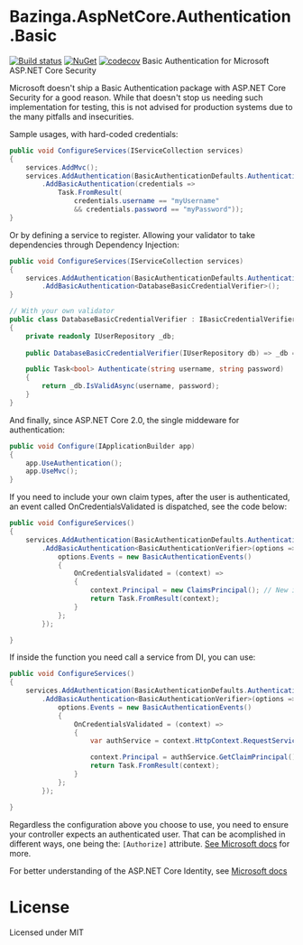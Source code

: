# Bazinga.AspNetCore.Authentication.Basic 
[![Build status](https://ci.appveyor.com/api/projects/status/hnl0ixy7oa7mrq7x/branch/master?svg=true)](https://ci.appveyor.com/project/bruno-garcia/bazinga-aspnetcore-authentication-basic/branch/master) [![NuGet](https://img.shields.io/nuget/v/Bazinga.AspNetCore.Authentication.Basic.svg)](https://www.nuget.org/packages/Bazinga.AspNetCore.Authentication.Basic/)
[![codecov](https://codecov.io/gh/bruno-garcia/Bazinga.AspNetCore.Authentication.Basic/branch/master/graph/badge.svg)](https://codecov.io/gh/bruno-garcia/Bazinga.AspNetCore.Authentication.Basic)
Basic Authentication for Microsoft ASP.NET Core Security

Microsoft doesn't ship a Basic Authentication package with ASP.NET Core Security for a good reason.
While that doesn't stop us needing such implementation for testing, this is not advised for production systems due to the many pitfalls and insecurities.

Sample usages, with hard-coded credentials:

```csharp
public void ConfigureServices(IServiceCollection services)
{
    services.AddMvc();
    services.AddAuthentication(BasicAuthenticationDefaults.AuthenticationScheme)
        .AddBasicAuthentication(credentials => 
            Task.FromResult(
                credentials.username == "myUsername" 
                && credentials.password == "myPassword"));
}
```

Or by defining a service to register. Allowing your validator to take dependencies through Dependency Injection:

```csharp
public void ConfigureServices(IServiceCollection services)
{
    services.AddAuthentication(BasicAuthenticationDefaults.AuthenticationScheme)
        .AddBasicAuthentication<DatabaseBasicCredentialVerifier>();
}

// With your own validator
public class DatabaseBasicCredentialVerifier : IBasicCredentialVerifier
{
    private readonly IUserRepository _db;
    
    public DatabaseBasicCredentialVerifier(IUserRepository db) => _db = db;

    public Task<bool> Authenticate(string username, string password)
    {
        return _db.IsValidAsync(username, password);
    }
}
```

And finally, since ASP.NET Core 2.0, the single middeware for authentication:

```csharp
public void Configure(IApplicationBuilder app)
{
    app.UseAuthentication();
    app.UseMvc();
}
```

If you need to include your own claim types, after the user is authenticated, an event called OnCredentialsValidated is dispatched, see the code below:

```csharp
public void ConfigureServices()
{
    services.AddAuthentication(BasicAuthenticationDefaults.AuthenticationScheme)
        .AddBasicAuthentication<BasicAuthenticationVerifier>(options => {
            options.Events = new BasicAuthenticationEvents()
            {
                OnCredentialsValidated = (context) =>
                {
                    context.Principal = new ClaimsPrincipal(); // New instance of claims principal with your claims
                    return Task.FromResult(context);
                }
            };
        });

}
```

If inside the function you need call a service from DI, you can use:

```csharp
public void ConfigureServices()
{
    services.AddAuthentication(BasicAuthenticationDefaults.AuthenticationScheme)
        .AddBasicAuthentication<BasicAuthenticationVerifier>(options => {
            options.Events = new BasicAuthenticationEvents()
            {
                OnCredentialsValidated = (context) =>
                {
                    var authService = context.HttpContext.RequestServices.GetRequiredService<AuthenticationService>();

                    context.Principal = authService.GetClaimPrincipal(); // New instance of claims principal with your claims
                    return Task.FromResult(context);
                }
            };
        });

}
```

Regardless the configuration above you choose to use, you need to ensure your controller expects an authenticated user. 
That can be acomplished in different ways, one being the: `[Authorize]` attribute. [See Microsoft docs](https://docs.microsoft.com/en-us/aspnet/core/security/authorization/simple?view=aspnetcore-2.1) for more.

For better understanding of the ASP.NET Core Identity, see [Microsoft docs](https://docs.microsoft.com/en-us/aspnet/core/security/authentication/identity)
# License

Licensed under MIT
